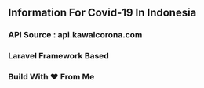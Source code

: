 <h2>Information For Covid-19 In Indonesia</h2>
<h3>API Source : api.kawalcorona.com</h3>
<h3>Laravel Framework Based</h3>
<h3>Build With ❤ From Me</h3>
